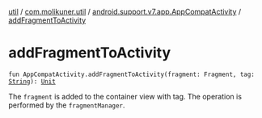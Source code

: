 [util](../../index.md) / [com.molikuner.util](../index.md) / [android.support.v7.app.AppCompatActivity](index.md) / [addFragmentToActivity](./add-fragment-to-activity.md)

# addFragmentToActivity

`fun AppCompatActivity.addFragmentToActivity(fragment: Fragment, tag: `[`String`](https://kotlinlang.org/api/latest/jvm/stdlib/kotlin/-string/index.html)`): `[`Unit`](https://kotlinlang.org/api/latest/jvm/stdlib/kotlin/-unit/index.html)

The `fragment` is added to the container view with tag. The operation is
performed by the `fragmentManager`.

